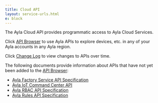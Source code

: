 ```yaml
---
title: Cloud API
layout: service-urls.html
e: block
---
```


The Ayla Cloud API provides programmatic access to Ayla Cloud Services.

Click [API Browser](api-browser) to use Ayla APIs to explore devices, etc. in any of your Ayla accounts in any Ayla region.

Click [Change Log](change-log) to view changes to APIs over time.

The following documents provide information about APIs that have not yet been added to the [API Browser](api-browser):

<ul>
<li><a href="/archive/ayla-factory-service-api-specification">Ayla Factory Service API Specification</a></li>
<li><a href="/archive/ayla-iot-command-center-api">Ayla IoT Command Center API</a></li>
<li><a href="/archive/ayla-rbac-api-specification">Ayla RBAC API Specification</a></li>
<li><a href="/archive/ayla-rules-api-specification">Ayla Rules API Specification</a></li>
</ul>
